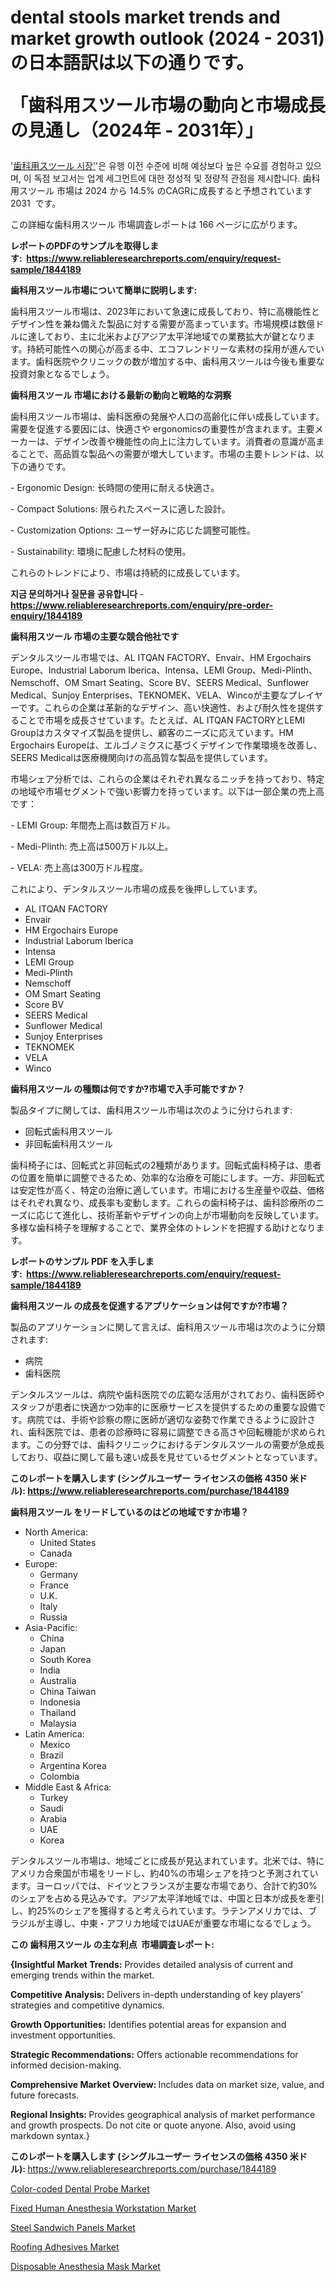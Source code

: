 <p><h1> dental stools market trends and market growth outlook (2024 - 2031)の日本語訳は以下の通りです。

「歯科用スツール市場の動向と市場成長の見通し（2024年 - 2031年）」</h1></p><p>'<a href="https://www.reliableresearchreports.com/dental-stools-r1844189?utm_campaign=110&utm_medium=36&utm_source=Github&utm_content=ia&utm_term=09112024&utm_id=dental-stools">歯科用スツール 시장'</a>'은 유행 이전 수준에 비해 예상보다 높은 수요를 경험하고 있으며, 이 독점 보고서는 업계 세그먼트에 대한 정성적 및 정량적 관점을 제시합니다. 歯科用スツール 市場は 2024 から 14.5% のCAGRに成長すると予想されています 2031&nbsp; です。</p>
<p>この詳細な歯科用スツール 市場調査レポートは 166 ページに広がります。</p>
<p><strong>レポートのPDFのサンプルを取得します</strong><strong>:&nbsp;&nbsp;<a href="https://www.reliableresearchreports.com/enquiry/request-sample/1844189?utm_campaign=110&utm_medium=36&utm_source=Github&utm_content=ia&utm_term=09112024&utm_id=dental-stools">https://www.reliableresearchreports.com/enquiry/request-sample/1844189</a></strong></p>
<p><strong>歯科用スツール市場について簡単に説明します:</strong></p>
<p><p>歯科用スツール市場は、2023年において急速に成長しており、特に高機能性とデザイン性を兼ね備えた製品に対する需要が高まっています。市場規模は数億ドルに達しており、主に北米およびアジア太平洋地域での業務拡大が鍵となります。持続可能性への関心が高まる中、エコフレンドリーな素材の採用が進んでいます。歯科医院やクリニックの数が増加する中、歯科用スツールは今後も重要な投資対象となるでしょう。</p></p>
<p><strong>歯科用スツール 市場における最新の動向と戦略的な洞察</strong></p>
<p><p>歯科用スツール市場は、歯科医療の発展や人口の高齢化に伴い成長しています。需要を促進する要因には、快適さや ergonomicsの重要性が含まれます。主要メーカーは、デザイン改善や機能性の向上に注力しています。消費者の意識が高まることで、高品質な製品への需要が増大しています。市場の主要トレンドは、以下の通りです。</p><p>- Ergonomic Design: 长時間の使用に耐える快適さ。</p><p>- Compact Solutions: 限られたスペースに適した設計。</p><p>- Customization Options: ユーザー好みに応じた調整可能性。</p><p>- Sustainability: 環境に配慮した材料の使用。</p><p>これらのトレンドにより、市場は持続的に成長しています。</p></p>
<p><strong>지금 문의하거나 질문을 공유합니다</strong><strong>&nbsp;</strong>-<strong><a href="https://www.reliableresearchreports.com/enquiry/pre-order-enquiry/1844189?utm_campaign=110&utm_medium=36&utm_source=Github&utm_content=ia&utm_term=09112024&utm_id=dental-stools">https://www.reliableresearchreports.com/enquiry/pre-order-enquiry/1844189</a></strong></p>
<p><strong>歯科用スツール 市場の主要な競合他社です</strong></p>
<p><p>デンタルスツール市場では、AL ITQAN FACTORY、Envair、HM Ergochairs Europe、Industrial Laborum Iberica、Intensa、LEMI Group、Medi-Plinth、Nemschoff、OM Smart Seating、Score BV、SEERS Medical、Sunflower Medical、Sunjoy Enterprises、TEKNOMEK、VELA、Wincoが主要なプレイヤーです。これらの企業は革新的なデザイン、高い快適性、および耐久性を提供することで市場を成長させています。たとえば、AL ITQAN FACTORYとLEMI Groupはカスタマイズ製品を提供し、顧客のニーズに応えています。HM Ergochairs Europeは、エルゴノミクスに基づくデザインで作業環境を改善し、SEERS Medicalは医療機関向けの高品質な製品を提供しています。</p><p>市場シェア分析では、これらの企業はそれぞれ異なるニッチを持っており、特定の地域や市場セグメントで強い影響力を持っています。以下は一部企業の売上高です：</p><p>- LEMI Group: 年間売上高は数百万ドル。</p><p>- Medi-Plinth: 売上高は500万ドル以上。</p><p>- VELA: 売上高は300万ドル程度。 </p><p>これにより、デンタルスツール市場の成長を後押ししています。</p></p>
<p><ul><li>AL ITQAN FACTORY</li><li>Envair</li><li>HM Ergochairs Europe</li><li>Industrial Laborum Iberica</li><li>Intensa</li><li>LEMI Group</li><li>Medi-Plinth</li><li>Nemschoff</li><li>OM Smart Seating</li><li>Score BV</li><li>SEERS Medical</li><li>Sunflower Medical</li><li>Sunjoy Enterprises</li><li>TEKNOMEK</li><li>VELA</li><li>Winco</li></ul></p>
<p><strong>歯科用スツール の種類は何ですか?市場で入手可能ですか？</strong></p>
<p>製品タイプに関しては、歯科用スツール市場は次のように分けられます:</p>
<p><ul><li>回転式歯科用スツール</li><li>非回転歯科用スツール</li></ul></p>
<p><p>歯科椅子には、回転式と非回転式の2種類があります。回転式歯科椅子は、患者の位置を簡単に調整できるため、効率的な治療を可能にします。一方、非回転式は安定性が高く、特定の治療に適しています。市場における生産量や収益、価格はそれぞれ異なり、成長率も変動します。これらの歯科椅子は、歯科診療所のニーズに応じて進化し、技術革新やデザインの向上が市場動向を反映しています。多様な歯科椅子を理解することで、業界全体のトレンドを把握する助けとなります。</p></p>
<p><strong>レポートのサンプル PDF を入手します:&nbsp;</strong><strong>&nbsp;<a href="https://www.reliableresearchreports.com/enquiry/request-sample/1844189?utm_campaign=110&utm_medium=36&utm_source=Github&utm_content=ia&utm_term=09112024&utm_id=dental-stools">https://www.reliableresearchreports.com/enquiry/request-sample/1844189</a></strong></p>
<p><strong>歯科用スツール の成長を促進するアプリケーションは何ですか?市場？</strong></p>
<p>製品のアプリケーションに関して言えば、歯科用スツール市場は次のように分類されます:</p>
<p><ul><li>病院</li><li>歯科医院</li></ul></p>
<p><p>デンタルスツールは、病院や歯科医院での広範な活用がされており、歯科医師やスタッフが患者に快適かつ効率的に医療サービスを提供するための重要な設備です。病院では、手術や診察の際に医師が適切な姿勢で作業できるように設計され、歯科医院では、患者の診療時に容易に調整できる高さや回転機能が求められます。この分野では、歯科クリニックにおけるデンタルスツールの需要が急成長しており、収益に関して最も速い成長を見せているセグメントとなっています。</p></p>
<p><strong>このレポートを購入します (シングルユーザー ライセンスの価格 4350 米ドル):</strong><strong>&nbsp;<a href="https://www.reliableresearchreports.com/purchase/1844189?utm_campaign=110&utm_medium=36&utm_source=Github&utm_content=ia&utm_term=09112024&utm_id=dental-stools">https://www.reliableresearchreports.com/purchase/1844189</a></strong></p>
<p><strong>歯科用スツール をリードしているのはどの地域ですか市場？</strong></p>
<p><ul>
    <li>
        North America:
        <ul>
            <li>United States</li>
            <li>Canada</li>
        </ul>
    </li>
    <li>
        Europe:
        <ul>
            <li>Germany</li>
            <li>France</li>
            <li>U.K.</li>
            <li>Italy</li>
            <li>Russia</li>
        </ul>
    </li>
    <li>
        Asia-Pacific:
        <ul>
            <li>China</li>
            <li>Japan</li>
            <li>South Korea</li>
            <li>India</li>
            <li>Australia</li>
            <li>China Taiwan</li>
            <li>Indonesia</li>
            <li>Thailand</li>
            <li>Malaysia</li>
        </ul>
    </li>
    <li>
        Latin America:
        <ul>
            <li>Mexico</li>
            <li>Brazil</li>
            <li>Argentina Korea</li>
            <li>Colombia</li>
        </ul>
    </li>
    <li>
        Middle East & Africa:
        <ul>
            <li>Turkey</li>
            <li>Saudi</li>
            <li>Arabia</li>
            <li>UAE</li>
            <li>Korea</li>
        </ul>
    </li>
    </ul></p>
<p><p>デンタルスツール市場は、地域ごとに成長が見込まれています。北米では、特にアメリカ合衆国が市場をリードし、約40%の市場シェアを持つと予測されています。ヨーロッパでは、ドイツとフランスが主要な市場であり、合計で約30%のシェアを占める見込みです。アジア太平洋地域では、中国と日本が成長を牽引し、約25%のシェアを獲得すると考えられています。ラテンアメリカでは、ブラジルが主導し、中東・アフリカ地域ではUAEが重要な市場になるでしょう。</p></p>
<p><strong>この 歯科用スツール の主な利点&nbsp; 市場調査レポート:</strong></p>
<p><strong>{Insightful Market Trends:</strong> Provides detailed analysis of current and emerging trends within the market.</p>
<p><strong>Competitive Analysis:</strong> Delivers in-depth understanding of key players' strategies and competitive dynamics.</p>
<p><strong>Growth Opportunities:</strong> Identifies potential areas for expansion and investment opportunities.</p>
<p><strong>Strategic Recommendations:</strong> Offers actionable recommendations for informed decision-making.</p>
<p><strong>Comprehensive Market Overview: </strong>Includes data on market size, value, and future forecasts.</p>
<p><strong>Regional Insights: </strong>Provides geographical analysis of market performance and growth prospects. Do not cite or quote anyone. Also, avoid using markdown syntax.}</p>
<p><strong>このレポートを購入します (シングルユーザー ライセンスの価格 4350 米ドル):&nbsp;</strong><a href="https://www.reliableresearchreports.com/purchase/1844189?utm_campaign=110&utm_medium=36&utm_source=Github&utm_content=ia&utm_term=09112024&utm_id=dental-stools">https://www.reliableresearchreports.com/purchase/1844189</a></p>
<p><p><a href="https://issuu.com/reportprime-2/docs/color-coded-dental-probe-market-siz_1006b1bab7c65f?utm_campaign=110&utm_medium=36&utm_source=Github&utm_content=ia&utm_term=09112024&utm_id=dental-stools">Color-coded Dental Probe Market</a></p><p><a href="https://issuu.com/reportprime-2/docs/fixed-human-anesthesia-workstation-_3120f055d734c2?utm_campaign=110&utm_medium=36&utm_source=Github&utm_content=ia&utm_term=09112024&utm_id=dental-stools">Fixed Human Anesthesia Workstation Market</a></p><p><a href="https://github.com/kathiestrine5ty/Market-Research-Report-List-1/blob/main/steel-sandwich-panels-market.md?utm_campaign=110&utm_medium=36&utm_source=Github&utm_content=ia&utm_term=09112024&utm_id=dental-stools">Steel Sandwich Panels Market</a></p><p><a href="https://github.com/HeatherFernandez476/Market-Research-Report-List-1/blob/main/roofing-adhesives-market.md?utm_campaign=110&utm_medium=36&utm_source=Github&utm_content=ia&utm_term=09112024&utm_id=dental-stools">Roofing Adhesives Market</a></p><p><a href="https://issuu.com/reportprime-2/docs/disposable-anesthesia-mask-market-s_6971339659e5e4?utm_campaign=110&utm_medium=36&utm_source=Github&utm_content=ia&utm_term=09112024&utm_id=dental-stools">Disposable Anesthesia Mask Market</a></p></p>
<p>&nbsp;</p>